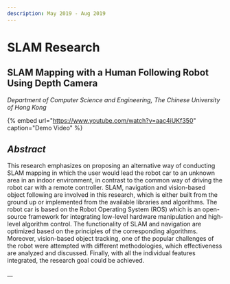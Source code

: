 ```yaml
---
description: May 2019 - Aug 2019
---
```


# SLAM Research

## SLAM Mapping with a Human Following Robot Using Depth Camera

_Department of Computer Science and Engineering, The Chinese University of Hong Kong_

{% embed url="https://www.youtube.com/watch?v=aac4iUKf350" caption="Demo Video" %}

## _Abstract_

This research emphasizes on proposing an alternative way of conducting SLAM mapping in which the user would lead the robot car to an unknown area in an indoor environment, in contrast to the common way of driving the robot car with a remote controller. SLAM, navigation and vision-based object following are involved in this research, which is either built from the ground up or implemented from the available libraries and algorithms. The robot car is based on the Robot Operating System \(ROS\) which is an open-source framework for integrating low-level hardware manipulation and high-level algorithm control. The functionality of SLAM and navigation are optimized based on the principles of the corresponding algorithms. Moreover, vision-based object tracking, one of the popular challenges of the robot were attempted with different methodologies, which effectiveness are analyzed and discussed. Finally, with all the individual features integrated, the research goal could be achieved.

\_\_


